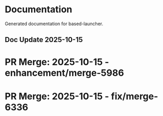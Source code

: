 # Documentation

Generated documentation for based-launcher.

## Doc Update 2025-10-15

# PR Merge: 2025-10-15 - enhancement/merge-5986

# PR Merge: 2025-10-15 - fix/merge-6336
